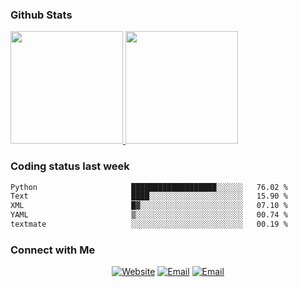 
### Github Stats

<a href="https://github.com/lileixuan">
  <img height="180em" src="https://github-readme-stats.vercel.app/api?username=lileixuan&theme=buefy&show_icons=true" />
  <img height="180em" src="https://github-readme-stats.vercel.app/api/top-langs/?username=lileixuan&theme=buefy&layout=compact" />
</a>

### Coding status last week 

<!--START_SECTION:waka-->

```txt
Python                     ███████████████████░░░░░░   76.02 %
Text                       ████░░░░░░░░░░░░░░░░░░░░░   15.90 %
XML                        █▓░░░░░░░░░░░░░░░░░░░░░░░   07.10 %
YAML                       ▒░░░░░░░░░░░░░░░░░░░░░░░░   00.74 %
textmate                   ░░░░░░░░░░░░░░░░░░░░░░░░░   00.19 %
```

<!--END_SECTION:waka-->

### Connect with Me 

<p align="center">
<a href="https://www.koomu.cn/"><img alt="Website" src="https://img.shields.io/badge/Website-www.koomu.cn-blue?style=flat-square&logo=google-chrome"></a>
<a href="mailto:lileixuan@gmail.com"><img alt="Email" src="https://img.shields.io/badge/Email-lileixuan@gmail.com-blue?style=flat-square&logo=gmail"></a>
<a href="https://www.koomu.cn/rss/"><img alt="Email" src="https://img.shields.io/badge/RSS-www.koomu.cn%2Frss%2F-blue?style=flat-square&logo=rss"></a>


</p>
